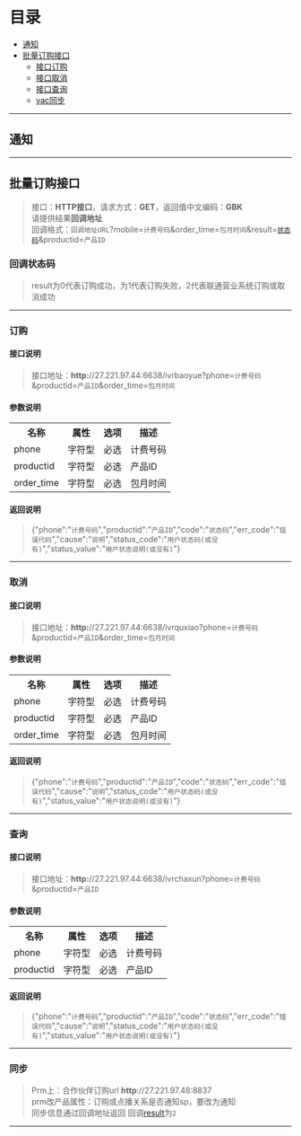 # 目录
* [通知](#通知)
* [批量订购接口](#批量订购接口)
    * [接口订购](#订购)
    * [接口取消](#取消)
    * [接口查询](#查询)
    * [vac同步](#同步)  

***
## 通知
***
## 批量订购接口
>接口：**HTTP接口**，请求方式：**GET**，返回值中文编码：**GBK**  
请提供结果**回调地址**  
回调格式：`回调地址URL`?mobile=`计费号码`&order_time=`包月时间`&result=[`状态码`](#回调状态码)&productid=`产品ID`

### 回调状态码
>result为0代表订购成功，为1代表订购失败，2代表联通营业系统订购或取消成功

---
### 订购
#### 接口说明
>接口地址：**http:**//27.221.97.44:6638/ivrbaoyue?phone=`计费号码`&productid=`产品ID`&order_time=`包月时间`

#### 参数说明
<table>
   <tr>
      <th>名称</th><th>属性</th><th>选项</th><th>描述</th>
   </tr>
   <tr>
      <td>phone</td><td>字符型</td><td>必选</td><td>计费号码</td>
   </tr>
   <tr>
      <td>productid</td><td>字符型</td><td>必选</td><td>产品ID</td>
   </tr>
   <tr>
      <td>order_time</td><td>字符型</td><td>必选</td><td>包月时间</td>
   </tr>
</table>  

#### 返回说明
>{"phone":"`计费号码`","productid":"`产品ID`","code":"`状态码`","err_code":"`错误代码`","cause":"`说明`","status_code":"`用户状态码(或没有)`","status_value":"`用户状态说明(或没有)`"}

---
### 取消
#### 接口说明
>接口地址：**http:**//27.221.97.44:6638/ivrquxiao?phone=`计费号码`&productid=`产品ID`&order_time=`包月时间`

#### 参数说明
<table>
   <tr>
      <th>名称</th><th>属性</th><th>选项</th><th>描述</th>
   </tr>
   <tr>
      <td>phone</td><td>字符型</td><td>必选</td><td>计费号码</td>
   </tr>
   <tr>
      <td>productid</td><td>字符型</td><td>必选</td><td>产品ID</td>
   </tr>
   <tr>
      <td>order_time</td><td>字符型</td><td>必选</td><td>包月时间</td>
   </tr>
</table>  

#### 返回说明
>{"phone":"`计费号码`","productid":"`产品ID`","code":"`状态码`","err_code":"`错误代码`","cause":"`说明`","status_code":"`用户状态码(或没有)`","status_value":"`用户状态说明(或没有)`"}

---
### 查询
#### 接口说明
>接口地址：**http:**//27.221.97.44:6638/ivrchaxun?phone=`计费号码`&productid=`产品ID`

#### 参数说明
<table>
   <tr>
      <th>名称</th><th>属性</th><th>选项</th><th>描述</th>
   </tr>
   <tr>
      <td>phone</td><td>字符型</td><td>必选</td><td>计费号码</td>
   </tr>
   <tr>
      <td>productid</td><td>字符型</td><td>必选</td><td>产品ID</td>
   </tr>
</table>  

#### 返回说明
>{"phone":"`计费号码`","productid":"`产品ID`","code":"`状态码`","err_code":"`错误代码`","cause":"`说明`","status_code":"`用户状态码(或没有)`","status_value":"`用户状态说明(或没有)`"}

***
### 同步
>Prm上：合作伙伴订购url **http**://27.221.97.48:8837  
prm改产品属性：订购或点播关系是否通知sp，要改为通知  
同步信息通过回调地址返回 回调[result](#回调状态码)为`2`

***

